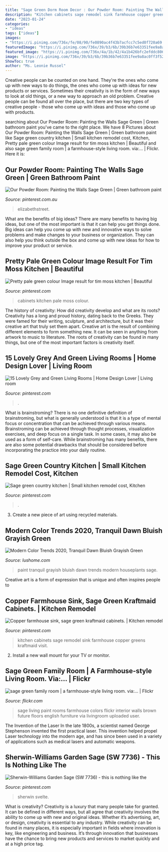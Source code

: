 ```yaml
---
title: "Sage Green Dorm Room Decor : Our Powder Room: Painting The Walls Sage Green"
description: "Kitchen cabinets sage remodel sink farmhouse copper greens kraftmaid visit"
date: "2023-01-24"
categories:
- "ideas"
tags: ["ideas"]
images:
- "https://i.pinimg.com/736x/fe/08/90/fe0890ac4f43b7acfcc7c5ed0f720a69.jpg"
featuredImage: "https://i.pinimg.com/736x/39/b3/6b/39b36b7e63351fee9a8ac0ff3f529f10.jpg"
featured_image: "https://i.pinimg.com/736x/4a/1b/42/4a1b426bfc2efddc80615e3aeb1fcfbd.jpg"
image: "https://i.pinimg.com/736x/39/b3/6b/39b36b7e63351fee9a8ac0ff3f529f10.jpg"
ShowToc: true
author: "Ms. Leonie Russel"
---
```



Creative people can be counted on one hand. They're the ones who come up with new ways to do things, the ones who come up with ideas for new products or services. Sometimes their creativity is in the form of new ways to look at old things, or a new way to approach an old problem. Creative people can be found all over the place, but there are two key types of creative people - those who come up with ideas and those who come up with products.

	

		
searching about Our Powder Room: Painting the Walls Sage Green | Green bathroom paint you've came to the right place. We have 8 Pictures about Our Powder Room: Painting the Walls Sage Green | Green bathroom paint like Sage green country kitchen | Small kitchen remodel cost, Kitchen, Pretty pale green colour Image result for tim moss kitchen | Beautiful and also sage green family room | a farmhouse-style living room. via:… | Flickr. Here it is:
		
    
## Our Powder Room: Painting The Walls Sage Green | Green Bathroom Paint

<img loading=lazy src="https://i.pinimg.com/736x/4a/1b/42/4a1b426bfc2efddc80615e3aeb1fcfbd.jpg" onerror="this.onerror=null;this.src='https://tse2.mm.bing.net/th?id=OIP.DJSjfrK6F0jZdEz4lIEf1wHaJ3&amp;pid=15.1';" alt="Our Powder Room: Painting the Walls Sage Green | Green bathroom paint">

_Source: pinterest.com.au_

>elizabethstreet. 

	

What are the benefits of big ideas?
There are many benefits to having big ideas, but one of the most important is that it can help you get things done. Big ideas can help you come up with new and innovative ways to solve problems and make changes to your business or organization. They can also help you think outside the box and come up with new ideas for how to improve your product or service.

    
## Pretty Pale Green Colour Image Result For Tim Moss Kitchen | Beautiful

<img loading=lazy src="https://i.pinimg.com/736x/82/46/fd/8246fdaed145741f27c563be43354a44.jpg" onerror="this.onerror=null;this.src='https://tse3.mm.bing.net/th?id=OIP.5xBfOjbllKlbrmZg3RjuUQHaLH&amp;pid=15.1';" alt="Pretty pale green colour Image result for tim moss kitchen | Beautiful">

_Source: pinterest.com_

>cabinets kitchen pale moss colour. 

	

The history of creativity: How did creativity develop and what are its roots?
Creativity has a long and proud history, dating back to the Greeks. They were famed for their writing, sculpture, and architecture, but it was their creative art that truly set them apart. Creative art is the result of combining different elements to form something new. It can be seen in anything from artwork to music to literature. The roots of creativity can be found in many things, but one of the most important factors is creativity itself.

    
## 15 Lovely Grey And Green Living Rooms | Home Design Lover | Living Room

<img loading=lazy src="https://i.pinimg.com/736x/39/b3/6b/39b36b7e63351fee9a8ac0ff3f529f10.jpg" onerror="this.onerror=null;this.src='https://tse1.mm.bing.net/th?id=OIP.6p7frrVVz3NoJy_IMDeOpAHaHa&amp;pid=15.1';" alt="15 Lovely Grey and Green Living Rooms | Home Design Lover | Living room">

_Source: pinterest.com_

>. 

	

What is brainstroming?
There is no one definitive definition of brainstroming, but what is generally understood is that it is a type of mental focus or concentration that can be achieved through various means. Brainstroming can be achieved through thought processes, visualization exercises, and deep focus on a single task. In some cases, it may also be used as a form of self-care. While brainstroming has many benefits, there are also some potential drawbacks that should be considered before incorporating the practice into your daily routine.

    
## Sage Green Country Kitchen | Small Kitchen Remodel Cost, Kitchen

<img loading=lazy src="https://i.pinimg.com/736x/27/11/0a/27110a438fa7d8220928ec10b1e2fc04.jpg" onerror="this.onerror=null;this.src='https://tse4.mm.bing.net/th?id=OIP.XR0wXzw5xUcLJ-WRv3agLAHaJ3&amp;pid=15.1';" alt="Sage green country kitchen | Small kitchen remodel cost, Kitchen">

_Source: pinterest.com_

>. 

	

3. Create a new piece of art using recycled materials.

    
## Modern Color Trends 2020, Tranquil Dawn Bluish Grayish Green

<img loading=lazy src="https://www.lushome.com/wp-content/uploads/2019/10/sage-green-pastel-in-interiors-9.jpg" onerror="this.onerror=null;this.src='https://tse1.mm.bing.net/th?id=OIP.CpLBJjlJF4VycGQeaPedkAHaKI&amp;pid=15.1';" alt="Modern Color Trends 2020, Tranquil Dawn Bluish Grayish Green">

_Source: lushome.com_

>paint tranquil grayish bluish dawn trends modern houseplants sage. 

	

Creative art is a form of expression that is unique and often inspires people to

    
## Copper Farmhouse Sink, Sage Green Kraftmaid Cabinets. | Kitchen Remodel

<img loading=lazy src="https://i.pinimg.com/736x/fe/08/90/fe0890ac4f43b7acfcc7c5ed0f720a69.jpg" onerror="this.onerror=null;this.src='https://tse1.mm.bing.net/th?id=OIP.wOjCez5YbL-rv3pv3z0bSgHaJ3&amp;pid=15.1';" alt="Copper farmhouse sink, sage green kraftmaid cabinets. | Kitchen remodel">

_Source: pinterest.com_

>kitchen cabinets sage remodel sink farmhouse copper greens kraftmaid visit. 

	

2. Install a new wall mount for your TV or monitor.

    
## Sage Green Family Room | A Farmhouse-style Living Room. Via:… | Flickr

<img loading=lazy src="https://c1.staticflickr.com/5/4147/4974539695_91bc310c5e_z.jpg" onerror="this.onerror=null;this.src='https://tse4.mm.bing.net/th?id=OIP.yto2yj5Cnxk4yVZDuwbj_wHaFj&amp;pid=15.1';" alt="sage green family room | a farmhouse-style living room. via:… | Flickr">

_Source: flickr.com_

>sage living paint rooms farmhouse colors flickr interior walls brown future floors english furniture via livingroom uploaded user. 

	

The Invention of the Laser
In the late 1800s, a scientist named George Stephenson invented the first practical laser. This invention helped propel Laser technology into the modern age, and has since been used in a variety of applications such as medical lasers and automatic weapons.

    
## Sherwin-Williams Garden Sage (SW 7736) - This Is Nothing Like The

<img loading=lazy src="https://i.pinimg.com/736x/f9/f9/1c/f9f91c3ac85edc583f1ebf6637ec974e--paint-colors.jpg" onerror="this.onerror=null;this.src='https://tse1.mm.bing.net/th?id=OIP.9g3AygYtsGpX4S9gWrk5sgHaE7&amp;pid=15.1';" alt="Sherwin-Williams Garden Sage (SW 7736) - this is nothing like the">

_Source: pinterest.com_

>sherwin svelte. 

	

What is creativity?
Creativity is a luxury that many people take for granted. It can be defined in different ways, but all agree that creativity involves the ability to come up with new and original ideas. Whether it’s advertising, art, or design, creativity is essential to any industry. While creativity can be found in many places, it is especially important in fields where innovation is key, like engineering and business. It’s through innovation that businesses have the chance to bring new products and services to market quickly and at a high price tag.

